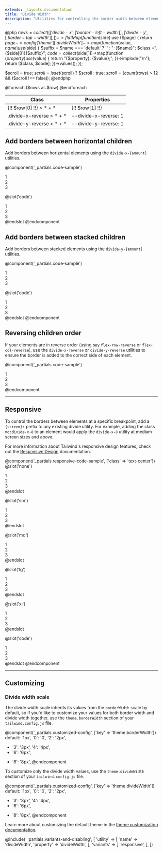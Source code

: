 ```yaml
---
extends: _layouts.documentation
title: "Divide Width"
description: "Utilities for controlling the border width between elements."
---
```


@php
  $rows = collect([
    ['divide-x', ['border-left-width']],
    ['divide-y', ['border-top-width']],
  ])->flatMap(function ($side) use ($page) {
    return $page->config['theme']['divideWidth']->map(function ($value, $name) use ($side) {
      $suffix = $name === 'default' ? '' : "-{$name}";
      $class =".{$side[0]}{$suffix}";
      $code = collect($side[1])->map(function ($property) use ($value) {
        return "{$property}: {$value};";
      })->implode("\n");
      return [$class, $code];
    })->values();
  });

  $scroll = true;
  $scroll = isset($scroll) ? $scroll : true;
  $scroll = (count($rows) > 12 && ($scroll !== false));
@endphp

<h2 style="visibility: hidden; font-size: 0; margin: 0;">Class reference</h2>
<div class="mt-0 border-t border-b border-gray-300 overflow-hidden relative">
  <div class="{{ $scroll ? 'lg:max-h-sm' : '' }} overflow-y-auto scrollbar-w-2 scrollbar-track-gray-lighter scrollbar-thumb-rounded scrollbar-thumb-gray scrolling-touch">
    <table class="w-full text-left table-collapse">
      <thead>
        <tr>
          <th class="text-sm font-semibold text-gray-700 p-2 bg-gray-100">Class</th>
          <th class="text-sm font-semibold text-gray-700 p-2 bg-gray-100">Properties</th>
        </tr>
      </thead>
      <tbody class="align-baseline">
        @foreach ($rows as $row)
        <tr>
          <td class="p-2 border-t {{ $loop->first ? 'border-gray-300' : 'border-gray-200' }} font-mono text-xs text-purple-700 whitespace-no-wrap">
          {!! $row[0] !!}
          <span class="ml-1 text-purple-300">> * + *</span>
          </td>
          <td class="p-2 border-t {{ $loop->first ? 'border-gray-300' : 'border-gray-200' }} font-mono text-xs text-blue-700 whitespace-pre">{!! $row[1] !!}</td>
        </tr>
        @endforeach
        <tr>
          <td class="p-2 border-t {{ $loop->first ? 'border-gray-300' : 'border-gray-200' }} font-mono text-xs text-purple-700 whitespace-no-wrap">
          .divide-x-reverse
          <span class="ml-1 text-purple-300">> * + *</span>
          </td>
          <td class="p-2 border-t {{ $loop->first ? 'border-gray-300' : 'border-gray-200' }} font-mono text-xs text-blue-700 whitespace-pre">--divide-x-reverse: 1</td>
        </tr>
        <tr>
          <td class="p-2 border-t {{ $loop->first ? 'border-gray-300' : 'border-gray-200' }} font-mono text-xs text-purple-700 whitespace-no-wrap">
          .divide-y-reverse
          <span class="ml-1 text-purple-300">> * + *</span>
          </td>
          <td class="p-2 border-t {{ $loop->first ? 'border-gray-300' : 'border-gray-200' }} font-mono text-xs text-blue-700 whitespace-pre">--divide-y-reverse: 1</td>
        </tr>
      </tbody>
    </table>
  </div>
</div>


## Add borders between horizontal children

Add borders between horizontal elements using the `divide-x-{amount}` utilities.

@component('_partials.code-sample')
<div class="grid grid-cols-3 divide-x divide-gray-400">
  <div class="text-center">1</div>
  <div class="text-center">2</div>
  <div class="text-center">3</div>
</div>

@slot('code')
<div class="grid grid-cols-3 divide-x divide-gray-400">
  <div class="text-center">1</div>
  <div class="text-center">2</div>
  <div class="text-center">3</div>
</div>
@endslot
@endcomponent

## Add borders between stacked children

Add borders between stacked elements using the `divide-y-{amount}` utilities.

@component('_partials.code-sample')
<div class="divide-y divide-gray-400">
  <div class="text-center py-2">1</div>
  <div class="text-center py-2">2</div>
  <div class="text-center py-2">3</div>
</div>

@slot('code')
<div class="divide-y divide-gray-400">
  <div class="text-center py-2">1</div>
  <div class="text-center py-2">2</div>
  <div class="text-center py-2">3</div>
</div>
@endslot
@endcomponent

## Reversing children order

If your elements are in reverse order (using say `flex-row-reverse` or `flex-col-reverse`), use the `divide-x-reverse` or `divide-y-reverse` utilities to ensure the border is added to the correct side of each element.

@component('_partials.code-sample')
<div class="flex flex-col-reverse divide-y divide-y-reverse divide-gray-400">
  <div class="text-center py-2">1</div>
  <div class="text-center py-2">2</div>
  <div class="text-center py-2">3</div>
</div>
@endcomponent

---

## Responsive

To control the borders between elements at a specific breakpoint, add a `{screen}:` prefix to any existing divide utility. For example, adding the class `md:divide-x-8` to an element would apply the `divide-x-8` utility at medium screen sizes and above.

For more information about Tailwind's responsive design features, check out the [Responsive Design](/docs/responsive-design) documentation.

@component('_partials.responsive-code-sample', ['class' => 'text-center'])
@slot('none')
<div class="divide-y divide-gray-400">
  <div class="text-center py-2">1</div>
  <div class="text-center py-2">2</div>
  <div class="text-center py-2">3</div>
</div>
@endslot

@slot('sm')
<div class="divide-y-2 divide-gray-400">
  <div class="text-center py-2">1</div>
  <div class="text-center py-2">2</div>
  <div class="text-center py-2">3</div>
</div>
@endslot

@slot('md')
<div class="divide-y-4 divide-gray-400">
  <div class="text-center py-2">1</div>
  <div class="text-center py-2">2</div>
  <div class="text-center py-2">3</div>
</div>
@endslot

@slot('lg')
<div class="divide-y-8 divide-gray-400">
  <div class="text-center py-2">1</div>
  <div class="text-center py-2">2</div>
  <div class="text-center py-2">3</div>
</div>
@endslot

@slot('xl')
<div class="divide-y-0 divide-gray-400">
  <div class="text-center py-2">1</div>
  <div class="text-center py-2">2</div>
  <div class="text-center py-2">3</div>
</div>
@endslot

@slot('code')
<div class="none:divide-y sm:divide-y-2 md:divide-y-4 lg:divide-y-8 xl:divide-y-0 divide-gray-400">
  <div class="text-center py-2">1</div>
  <div class="text-center py-2">2</div>
  <div class="text-center py-2">3</div>
</div>
@endslot
@endcomponent

---

## Customizing

### Divide width scale

The divide width scale inherits its values from the `borderWidth` scale by default, so if you'd like to customize your values for both border width and divide width together, use the `theme.borderWidth` section of your `tailwind.config.js` file.

@component('_partials.customized-config', ['key' => 'theme.borderWidth'])
  default: '1px',
  '0': '0',
  '2': '2px',
+ '3': '3px',
  '4': '4px',
+ '6': '6px',
- '8': '8px',
@endcomponent

To customize only the divide width values, use the `theme.divideWidth` section of your `tailwind.config.js` file.

@component('_partials.customized-config', ['key' => 'theme.divideWidth'])
  default: '1px',
  '0': '0',
  '2': '2px',
+ '3': '3px',
  '4': '4px',
+ '6': '6px',
- '8': '8px',
@endcomponent

Learn more about customizing the default theme in the [theme customization documentation](/docs/theme#customizing-the-default-theme).


@include('_partials.variants-and-disabling', [
    'utility' => [
        'name' => 'divideWidth',
        'property' => 'divideWidth',
    ],
    'variants' => [
        'responsive',
    ],
])

